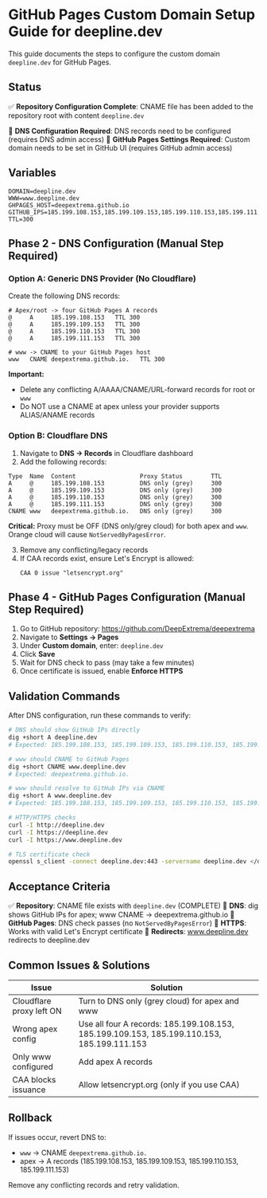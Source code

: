 # GitHub Pages Custom Domain Setup Guide for deepline.dev

This guide documents the steps to configure the custom domain `deepline.dev` for GitHub Pages.

## Status

✅ **Repository Configuration Complete**: CNAME file has been added to the repository root with content `deepline.dev`

🔲 **DNS Configuration Required**: DNS records need to be configured (requires DNS admin access)
🔲 **GitHub Pages Settings Required**: Custom domain needs to be set in GitHub UI (requires GitHub admin access)

## Variables

```
DOMAIN=deepline.dev
WWW=www.deepline.dev
GHPAGES_HOST=deepextrema.github.io
GITHUB_IPS=185.199.108.153,185.199.109.153,185.199.110.153,185.199.111.153
TTL=300
```

## Phase 2 - DNS Configuration (Manual Step Required)

### Option A: Generic DNS Provider (No Cloudflare)

Create the following DNS records:

```
# Apex/root -> four GitHub Pages A records
@     A     185.199.108.153   TTL 300
@     A     185.199.109.153   TTL 300
@     A     185.199.110.153   TTL 300
@     A     185.199.111.153   TTL 300

# www -> CNAME to your GitHub Pages host
www   CNAME deepextrema.github.io.   TTL 300
```

**Important:**
- Delete any conflicting A/AAAA/CNAME/URL-forward records for root or `www`
- Do NOT use a CNAME at apex unless your provider supports ALIAS/ANAME records

### Option B: Cloudflare DNS

1. Navigate to **DNS → Records** in Cloudflare dashboard
2. Add the following records:

```
Type  Name  Content                  Proxy Status        TTL
A     @     185.199.108.153          DNS only (grey)     300
A     @     185.199.109.153          DNS only (grey)     300
A     @     185.199.110.153          DNS only (grey)     300
A     @     185.199.111.153          DNS only (grey)     300
CNAME www   deepextrema.github.io.   DNS only (grey)     300
```

**Critical:** Proxy must be OFF (DNS only/grey cloud) for both apex and `www`. Orange cloud will cause `NotServedByPagesError`.

3. Remove any conflicting/legacy records
4. If CAA records exist, ensure Let's Encrypt is allowed:
   ```
   CAA 0 issue "letsencrypt.org"
   ```

## Phase 4 - GitHub Pages Configuration (Manual Step Required)

1. Go to GitHub repository: https://github.com/DeepExtrema/deepextrema
2. Navigate to **Settings → Pages**
3. Under **Custom domain**, enter: `deepline.dev`
4. Click **Save**
5. Wait for DNS check to pass (may take a few minutes)
6. Once certificate is issued, enable **Enforce HTTPS**

## Validation Commands

After DNS configuration, run these commands to verify:

```bash
# DNS should show GitHub IPs directly
dig +short A deepline.dev
# Expected: 185.199.108.153, 185.199.109.153, 185.199.110.153, 185.199.111.153

# www should CNAME to GitHub Pages
dig +short CNAME www.deepline.dev
# Expected: deepextrema.github.io.

# www should resolve to GitHub IPs via CNAME
dig +short A www.deepline.dev
# Expected: 185.199.108.153, 185.199.109.153, 185.199.110.153, 185.199.111.153

# HTTP/HTTPS checks
curl -I http://deepline.dev
curl -I https://deepline.dev
curl -I https://www.deepline.dev

# TLS certificate check
openssl s_client -connect deepline.dev:443 -servername deepline.dev </dev/null | openssl x509 -noout -subject -issuer -dates
```

## Acceptance Criteria

✅ **Repository**: CNAME file exists with `deepline.dev` (COMPLETE)
🔲 **DNS**: dig shows GitHub IPs for apex; www CNAME → deepextrema.github.io
🔲 **GitHub Pages**: DNS check passes (no `NotServedByPagesError`)
🔲 **HTTPS**: Works with valid Let's Encrypt certificate
🔲 **Redirects**: www.deepline.dev redirects to deepline.dev

## Common Issues & Solutions

| Issue | Solution |
|-------|----------|
| Cloudflare proxy left ON | Turn to DNS only (grey cloud) for apex and www |
| Wrong apex config | Use all four A records: 185.199.108.153, 185.199.109.153, 185.199.110.153, 185.199.111.153 |
| Only www configured | Add apex A records |
| CAA blocks issuance | Allow letsencrypt.org (only if you use CAA) |

## Rollback

If issues occur, revert DNS to:
- `www` → CNAME `deepextrema.github.io.`
- apex → A records (185.199.108.153, 185.199.109.153, 185.199.110.153, 185.199.111.153)

Remove any conflicting records and retry validation.
